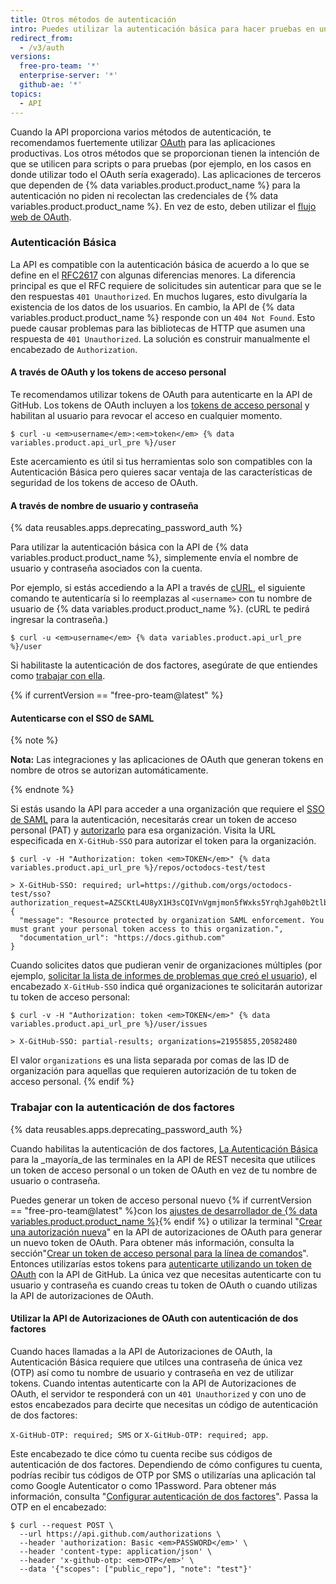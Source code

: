 ```yaml
---
title: Otros métodos de autenticación
intro: Puedes utilizar la autenticación básica para hacer pruebas en un ambiente diferente al productivo.
redirect_from:
  - /v3/auth
versions:
  free-pro-team: '*'
  enterprise-server: '*'
  github-ae: '*'
topics:
  - API
---
```




Cuando la API proporciona varios métodos de autenticación, te recomendamos fuertemente utilizar [OAuth](/apps/building-integrations/setting-up-and-registering-oauth-apps/) para las aplicaciones productivas. Los otros métodos que se proporcionan tienen la intención de que se utilicen para scripts o para pruebas (por ejemplo, en los casos en donde utilizar todo el OAuth sería exagerado). Las aplicaciones de terceros que dependen de {% data variables.product.product_name %} para la autenticación no piden ni recolectan las credenciales de {% data variables.product.product_name %}. En vez de esto, deben utilizar el [flujo web de OAuth](/apps/building-oauth-apps/authorizing-oauth-apps/).

### Autenticación Básica

La API es compatible con la autenticación básica de acuerdo a lo que se define en el [RFC2617](http://www.ietf.org/rfc/rfc2617.txt) con algunas diferencias menores. La diferencia principal es que el RFC requiere de solicitudes sin autenticar para que se le den respuestas `401 Unauthorized`. En muchos lugares, esto divulgaría la existencia de los datos de los usuarios. En cambio, la API de {% data variables.product.product_name %} responde con un `404 Not Found`. Esto puede causar problemas para las bibliotecas de HTTP que asumen una respuesta de `401 Unauthorized`. La solución es construir manualmente el encabezado de `Authorization`.

#### A través de OAuth y los tokens de acceso personal

Te recomendamos utilizar tokens de OAuth para autenticarte en la API de GitHub. Los tokens de OAuth incluyen a los [tokens de acceso personal][personal-access-tokens] y habilitan al usuario para revocar el acceso en cualquier momento.

```shell
$ curl -u <em>username</em>:<em>token</em> {% data variables.product.api_url_pre %}/user
```

Este acercamiento es útil si tus herramientas solo son compatibles con la Autenticación Básica pero quieres sacar ventaja de las características de seguridad de los tokens de acceso de OAuth.

#### A través de nombre de usuario y contraseña

{% data reusables.apps.deprecating_password_auth %}

Para utilizar la autenticación básica con la API de {% data variables.product.product_name %}, simplemente envía el nombre de usuario y contraseña asociados con la cuenta.

Por ejemplo, si estás accediendo a la API a través de [cURL][curl], el siguiente comando te autenticaría si lo reemplazas al `<username>` con tu nombre de usuario de {% data variables.product.product_name %}. (cURL te pedirá ingresar la contraseña.)

```shell
$ curl -u <em>username</em> {% data variables.product.api_url_pre %}/user
```
Si habilitaste la autenticación de dos factores, asegúrate de que entiendes como [trabajar con ella](/v3/auth/#working-with-two-factor-authentication).

{% if currentVersion == "free-pro-team@latest" %}
#### Autenticarse con el SSO de SAML

{% note %}

**Nota:** Las integraciones y las aplicaciones de OAuth que generan tokens en nombre de otros se autorizan automáticamente.

{% endnote %}

Si estás usando la API para acceder a una organización que requiere el [SSO de SAML][saml-sso] para la autenticación, necesitarás crear un token de acceso personal (PAT) y [autorizarlo][allowlist] para esa organización. Visita la URL especificada en `X-GitHub-SSO` para autorizar el token para la organización.

```shell
$ curl -v -H "Authorization: token <em>TOKEN</em>" {% data variables.product.api_url_pre %}/repos/octodocs-test/test

> X-GitHub-SSO: required; url=https://github.com/orgs/octodocs-test/sso?authorization_request=AZSCKtL4U8yX1H3sCQIVnVgmjmon5fWxks5YrqhJgah0b2tlbl9pZM4EuMz4
{
  "message": "Resource protected by organization SAML enforcement. You must grant your personal token access to this organization.",
  "documentation_url": "https://docs.github.com"
}
```

Cuando solicites datos que pudieran venir de organizaciones múltiples (por ejemplo, [solicitar la lista de informes de problemas que creó el usuario][user-issues]), el encabezado `X-GitHub-SSO` indica qué organizaciones te solicitarán autorizar tu token de acceso personal:

```shell
$ curl -v -H "Authorization: token <em>TOKEN</em>" {% data variables.product.api_url_pre %}/user/issues

> X-GitHub-SSO: partial-results; organizations=21955855,20582480
```

El valor `organizations` es una lista separada por comas de las ID de organización para aquellas que requieren autorización de tu token de acceso personal.
{% endif %}

### Trabajar con la autenticación de dos factores

{% data reusables.apps.deprecating_password_auth %}

Cuando habilitas la autenticación de dos factores, [La Autenticación Básica](#basic-authentication) para la _mayoría_de las terminales en la API de REST necesita que utilices un token de acceso personal o un token de OAuth en vez de tu nombre de usuario o contraseña.

Puedes generar un token de acceso personal nuevo {% if currentVersion == "free-pro-team@latest" %}con los [ajustes de desarrollador de {% data variables.product.product_name %}](https://github.com/settings/tokens/new){% endif %} o utilizar la terminal "[Crear una autorización nueva][create-access]" en la API de autorizaciones de OAuth para generar un nuevo token de OAuth. Para obtener más información, consulta la sección"[Crear un token de acceso personal para la línea de comandos](/github/authenticating-to-github/creating-a-personal-access-token-for-the-command-line)". Entonces utilizarías estos tokens para [autenticarte utilizando un token de OAuth][oauth-auth] con la API de GitHub. La única vez que necesitas autenticarte con tu usuario y contraseña es cuando creas tu token de OAuth o cuando utilizas la API de autorizaciones de OAuth.

#### Utilizar la API de Autorizaciones de OAuth con autenticación de dos factores

Cuando haces llamadas a la API de Autorizaciones de OAuth, la Autenticación Básica requiere que utilces una contraseña de única vez (OTP) así como tu nombre de usuario y contraseña en vez de utilizar tokens. Cuando intentas autenticarte con la API de Autorizaciones de OAuth, el servidor te responderá con un `401 Unauthorized` y con uno de estos encabezados para decirte que necesitas un código de autenticación de dos factores:

`X-GitHub-OTP: required; SMS` or `X-GitHub-OTP: required; app`.

Este encabezado te dice cómo tu cuenta recibe sus códigos de autenticación de dos factores. Dependiendo de cómo configures tu cuenta, podrías recibir tus códigos de OTP por SMS o utilizarías una aplicación tal como Google Autenticator o como 1Password. Para obtener más información, consulta "[Configurar autenticación de dos factores](/articles/configuring-two-factor-authentication)". Passa la OTP en el encabezado:

```shell
$ curl --request POST \
  --url https://api.github.com/authorizations \
  --header 'authorization: Basic <em>PASSWORD</em>' \
  --header 'content-type: application/json' \
  --header 'x-github-otp: <em>OTP</em>' \
  --data '{"scopes": ["public_repo"], "note": "test"}'
```

[create-access]: /v3/oauth_authorizations/#create-a-new-authorization
[curl]: http://curl.haxx.se/
[oauth-auth]: /v3/#authentication
[personal-access-tokens]: /articles/creating-a-personal-access-token-for-the-command-line
[saml-sso]: /articles/about-identity-and-access-management-with-saml-single-sign-on
[allowlist]: /github/authenticating-to-github/authorizing-a-personal-access-token-for-use-with-saml-single-sign-on
[user-issues]: /v3/issues/#list-issues-assigned-to-the-authenticated-user

